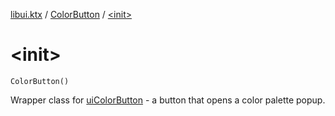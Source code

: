[libui.ktx](../index.md) / [ColorButton](index.md) / [&lt;init&gt;](./-init-.md)

# &lt;init&gt;

`ColorButton()`

Wrapper class for [uiColorButton](../../libui/ui-color-button.md) - a button that opens a color palette popup.

